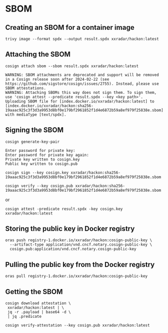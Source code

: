 # SBOM
## Creating an SBOM for a container image
```
trivy image --format spdx --output result.spdx xxradar/hackon:latest
```
## Attaching the SBOM
```
cosign attach sbom --sbom result.spdx xxradar/hackon:latest
```
```
WARNING: SBOM attachments are deprecated and support will be removed in a Cosign release soon after 2024-02-22 (see https://github.com/sigstore/cosign/issues/2755). Instead, please use SBOM attestations.
WARNING: Attaching SBOMs this way does not sign them. To sign them, use 'cosign attest --predicate result.spdx --key <key path>'.
Uploading SBOM file for [index.docker.io/xxradar/hackon:latest] to [index.docker.io/xxradar/hackon:sha256-19aaac925c3f3d3a9953d8bf0e179bf2961852f1d4e6872b59a8ef979f25838e.sbom] with mediaType [text/spdx].
```
## Signing the SBOM
```
cosign generate-key-pair
```
```
Enter password for private key:
Enter password for private key again:
Private key written to cosign.key
Public key written to cosign.pub
```
```
cosign sign --key cosign.key xxradar/hackon:sha256-19aaac925c3f3d3a9953d8bf0e179bf2961852f1d4e6872b59a8ef979f25838e.sbom
```
```
cosign verify --key cosign.pub xxradar/hackon:sha256-19aaac925c3f3d3a9953d8bf0e179bf2961852f1d4e6872b59a8ef979f25838e.sbom
```
or 
```
cosign attest -predicate result.spdx -key cosign.key xxradar/hackon:latest
```
## Storing the public key in Docker registry
```
oras push registry-1.docker.io/xxradar/hackon:cosign-public-key \
  --artifact-type application/vnd.cncf.notary.cosign-public-key \
  cosign.pub:application/vnd.cncf.notary.cosign-public-key
```
## Pulling the public key from the Docker registry

```
oras pull registry-1.docker.io/xxradar/hackon:cosign-public-key
```
## Getting the SBOM
```
cosign download attestation \
 xxradar/hackon:latest | \
 jq -r .payload | base64 -d \
 | jq .predicate
```
```
cosign verify-attestation --key cosign.pub xxradar/hackon:latest
```
